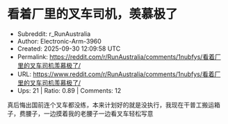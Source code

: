 # 看着厂里的叉车司机，羡慕极了

- Subreddit: r_RunAustralia
- Author: Electronic-Arm-3960
- Created: 2025-09-30 12:09:58 UTC
- Permalink: https://reddit.com/r/RunAustralia/comments/1nubfys/看着厂里的叉车司机羡慕极了/
- URL: https://www.reddit.com/r/RunAustralia/comments/1nubfys/看着厂里的叉车司机羡慕极了/
- Ups: 21 | Ratio: 0.89 | Comments: 12


真后悔出国前连个叉车都没练，本来计划好的就是没执行，我现在干普工搬运箱子，费腰子，一边摸着我的老腰子一边看叉车轻松写意

